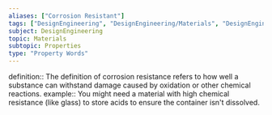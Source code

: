 ```yaml
---
aliases: ["Corrosion Resistant"]
tags: ["DesignEngineering", "DesignEngineering/Materials", "DesignEngineering/Materials/Properties", "DesignEngineering/Materials/Properties/PropertyWords"]
subject: DesignEngineering
topic: Materials
subtopic: Properties
type: "Property Words"
---
```


definition:: The definition of corrosion resistance refers to how well a substance can withstand damage caused by oxidation or other chemical reactions.
example:: You might need a material with high chemical resistance (like glass) to store acids to ensure the container isn't dissolved.